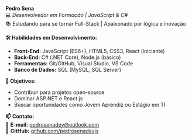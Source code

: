 **Pedro Sena**  
💻 *Desenvolvedor em Formação | JavaScript & C#*  
📚 Estudando para se tornar Full-Stack | Apaixonado por lógica e inovação  

**🛠 Habilidades em Desenvolvimento:**  
- **Front-End:** JavaScript (ES6+), HTML5, CSS3, React (iniciante)  
- **Back-End:** C# (.NET Core), Node.js (básico)  
- **Ferramentas:** Git/GitHub, Visual Studio, VS Code  
- **Banco de Dados:** SQL (MySQL, SQL Server)  

**🎯 Objetivos:**  
- Contribuir para projetos open-source  
- Dominar ASP.NET e React.js  
- Buscar oportunidades como Jovem Aprendiz ou Estágio em TI  

**📫 Contato:**  
📧 **E-mail:** [pedrosenadev@outlook.com](mailto:pedrosenadev@outlook.com)  
🔗 **GitHub:** [github.com/pedrosenadevjs](https://github.com/pedrosenadevjs)
